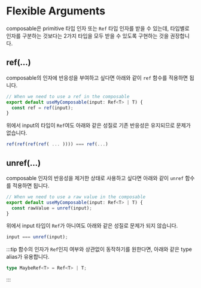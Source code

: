 # Flexible Arguments

composable은 primitive 타입 인자 또는 `Ref` 타입 인자를 받을 수 있는데, 타입별로 인자를 구분하는 것보다는 2가지 타입을 모두 받을 수 있도록 구현하는 것을 권장합니다.

## ref(...)

composable의 인자에 반응성을 부여하고 싶다면 아래와 같이 `ref` 함수를 적용하면 됩니다.

```js
// When we need to use a ref in the composable
export default useMyComposable(input: Ref<T> | T) {
  const ref = ref(input);
}
```

위에서 input의 타입이 `Ref`여도 아래와 같은 성질로 기존 반응성은 유지되므로 문제가 없습니다.

```js
ref(ref(ref(ref( ... )))) === ref(...)
```

## unref(...)

composable 인자의 반응성을 제거한 상태로 사용하고 싶다면 아래와 같이 `unref` 함수를 적용하면 됩니다.

```js
// When we need to use a raw value in the composable
export default useMyComposable(input: Ref<T> | T) {
  const rawValue = unref(input);
}
```

위에서 input 타입이 `Ref`가 아니여도 아래와 같은 성질로 문제가 되지 않습니다.

```js
input === unref(input);
```

:::tip
함수의 인자가 `Ref`인지 여부와 상관없이 동작하기를 원한다면, 아래와 같은 type alias가 유용합니다.

```ts
type MaybeRef<T> = Ref<T> | T;
```

:::
